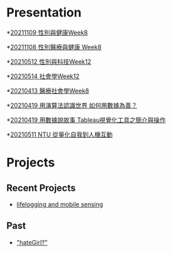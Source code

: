 # Presentation
*[20211109 性別與健康Week8](https://docs.google.com/presentation/d/e/2PACX-1vQm3RGi4O1VYsRS6bzc2XLWRMG4pCCZJeFjCxPu5THLMjszjJoKhswP9plCWRuhEZ0t01zovTr_-iXR/pub?start=false&loop=false&delayms=3000)

*[20211108 性別醫療與健康 Week8](https://docs.google.com/presentation/d/e/2PACX-1vRpL4wRKK04kB548dY8ngqEQJG3cEw-DmTL6PzMCx73f0UphFPt_Io7nvNnuplMv14_6zyI1JhGNjlC/pub?start=false&loop=false&delayms=3000)

*[20210512 性別與科技Week12 ]()

*[20210514 社會學Week12]()

*[20210413 醫療社會學Week8]()

*[20210419 用演算法認識世界 如何用數據為善？]()

*[20210419 用數據說故事 Tableau視覺化工具之簡介與操作]()

*[20210511 NTU 從量化自我到人機互動]()

# Projects

## Recent Projects
* [lifelogging and mobile sensing]()

## Past
* ["hateGirl?"]()

